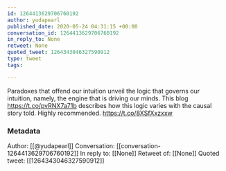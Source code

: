 ```yaml
---
id: 1264413629706760192
author: yudapearl
published_date: 2020-05-24 04:31:15 +00:00
conversation_id: 1264413629706760192
in_reply_to: None
retweet: None
quoted_tweet: 1264343046327590912
type: tweet
tags:

---
```


Paradoxes that offend our intuition unveil the logic that governs our intuition, namely, the engine that is driving our minds. This blog https://t.co/pvRNX7a71b describes how this logic varies with the causal story told. Highly recommended. https://t.co/8XSfXxzxxw

### Metadata

Author: [[@yudapearl]]
Conversation: [[conversation-1264413629706760192]]
In reply to: [[None]]
Retweet of: [[None]]
Quoted tweet: [[1264343046327590912]]
